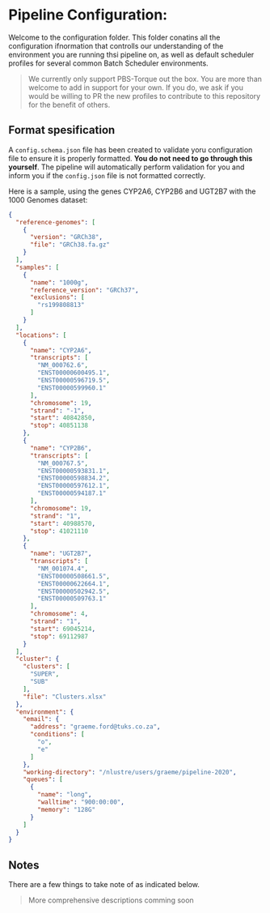 # Pipeline Configuration:

Welcome to the configuration folder. This folder conatins all the configuration ifnormation that controlls our understanding of the environment you are running thsi pipeline on, as well as default scheduler profiles for several common Batch Scheduler environments.

> We currently only support PBS-Torque out the box. You are more than welcome to add in support for your own. If you do, we ask if you would be willing to PR the new profiles to contribute to this repository for the benefit of others.

## Format spesification
A `config.schema.json` file has been created to validate yoru configuration file to ensure it is properly formatted. **You do not need to go through this yourself**. The pipeline will automatically perform validation for you and inform you if the `config.json` file is not formatted correctly.

Here is a sample, using the genes CYP2A6, CYP2B6 and UGT2B7 with the 1000 Genomes dataset:

```json
{
  "reference-genomes": [
    {
      "version": "GRCh38",
      "file": "GRCh38.fa.gz"
    }
  ],
  "samples": [
    {
      "name": "1000g",
      "reference_version": "GRCh37",
      "exclusions": [
        "rs199808813"
      ]
    }
  ],
  "locations": [
    {
      "name": "CYP2A6",
      "transcripts": [
        "NM_000762.6",
        "ENST00000600495.1",
        "ENST00000596719.5",
        "ENST00000599960.1"
      ],
      "chromosome": 19,
      "strand": "-1",
      "start": 40842850,
      "stop": 40851138
    },
    {
      "name": "CYP2B6",
      "transcripts": [
        "NM_000767.5",
        "ENST00000593831.1",
        "ENST00000598834.2",
        "ENST00000597612.1",
        "ENST00000594187.1"
      ],
      "chromosome": 19,
      "strand": "1",
      "start": 40988570,
      "stop": 41021110
    },
    {
      "name": "UGT2B7",
      "transcripts": [
        "NM_001074.4",
        "ENST00000508661.5",
        "ENST00000622664.1",
        "ENST00000502942.5",
        "ENST00000509763.1"
      ],
      "chromosome": 4,
      "strand": "1",
      "start": 69045214,
      "stop": 69112987
    }
  ],
  "cluster": {
    "clusters": [
      "SUPER",
      "SUB"
    ],
    "file": "Clusters.xlsx"
  },
  "environment": {
    "email": {
      "address": "graeme.ford@tuks.co.za",
      "conditions": [
        "o",
        "e"
      ]
    },
    "working-directory": "/nlustre/users/graeme/pipeline-2020",
    "queues": [
      {
        "name": "long",
        "walltime": "900:00:00",
        "memory": "128G"
      }
    ]
  }
}
```

## Notes
There are a few things to take note of as indicated below.

> More comprehensive descriptions comming soon